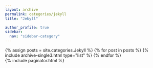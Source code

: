```yaml
---
layout: archive
permalink: categories/jekyll
title: "Jekyll"

author_profile: true
sidebar:
  nav: "sidebar-category"
---
```


<div class="grid__wrapper">
{% assign posts = site.categories.Jekyll %}
{% for post in posts %}
{% include archive-single3.html type="list" %}
{% endfor %}
</div>
{% include paginator.html %} 
